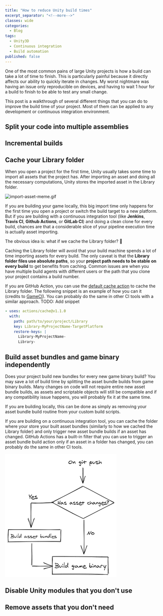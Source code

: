 ```yaml
---
title: "How to reduce Unity build times"
excerpt_separator: "<!--more-->"
classes: wide
categories:
  - Blog
tags:
  - Unity3D
  - Continuous integration
  - Build automation
published: false
---
```


One of the most common pains of large Unity projects is how a build can take a lot of time to finish. This is particularly painful because it directly affects our ability to quickly iterate in changes. My worst nightmare was having an issue only reproducible on devices, and having to wait 1 hour for a build to finish to be able to test any small change.

This post is a walkthrough of several different things that you can do to improve the build time of your project. Most of them can be applied to any development or continuous integration environment.

<!--more-->

## Split your code into multiple assemblies

## Incremental builds

## Cache your Library folder

When you open a project for the first time, Unity usually takes some time to import all assets that the project has. After importing an asset and doing all the necessary computations, Unity stores the imported asset in the Library folder. 

![import-asset-meme.gif](/assets/images/blog/unity-build/import-asset-meme.gif)

If you are building your game locally, this big import time only happens for the first time you open a project or switch the build target to a new platform. But if you are building with a continuous integration tool (like **Jenkins**, **Travis CI**, **Github Actions**, or **GitLab CI**) and doing a clean clone for every build, chances are that a considerable slice of your pipeline execution time is actually asset importing.

The obvious idea is: what if we cache the Library folder? 🙂

Caching the Library folder will avoid that your build machine spends a lot of time importing assets for every build. The only caveat is that the **Library folder files use absolute paths**, so your **project path needs to be stable on every build** to get benefits from caching. Common issues are when you have multiple build agents with different users or the path that you clone your project contains a build number.

If you are GitHub Action, you can use the [default cache action](https://github.com/marketplace/actions/cache) to cache the Library folder. The following snippet is an example of how you can it (credits to [GameCI](https://game.ci/docs/github/builder)). You can probably do the same in other CI tools with a similar approach.
TODO: Add snippet

```yml
- uses: actions/cache@v1.1.0
  with:
    path: path/to/your/project/Library
    key: Library-MyProjectName-TargetPlatform
    restore-keys: |
      Library-MyProjectName-
      Library-
```

## Build asset bundles and game binary independently

Does your project build new bundles for every new game binary build? You may save a lot of build time by splitting the asset bundle builds from game binary builds. Many changes on code will not require entire new asset bundle builds, as assets and scriptable objects will still be compatible and if any compatibility issue happens, you will probably fix it at the same time.

If you are building locally, this can be done as simply as removing your asset bundle build routine from your custom build scripts.

If you are building on a continuous integration tool, you can cache the folder where your store your built asset bundles (similarly to how we cached the Library folder) and only trigger new asset bundle builds if an asset has changed. GitHub Actions has a built-in filter that you can use to trigger an asset bundle build action only if an asset in a folder has changed, you can probably do the same in other CI tools.

![asset-bundle-build-diagram.png](/assets/images/blog/unity-build/asset-bundle-build-diagram.png)


## Disable Unity modules that you don't use

## Remove assets that you don't need